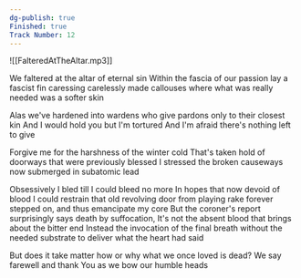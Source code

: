 ```yaml
---
dg-publish: true
Finished: true
Track Number: 12
---
```

![[FalteredAtTheAltar.mp3]]

We faltered at the altar of eternal sin
Within the fascia of our passion lay a fascist fin
caressing carelessly made callouses where what was really needed was a softer skin

Alas we've hardened into wardens who give pardons only to their closest kin
And I would hold you but I'm tortured
And I'm afraid there's nothing left to give

Forgive me for the harshness of the winter cold
That's taken hold of doorways that were previously blessed
I stressed the broken causeways now submerged in subatomic lead

Obsessively I bled till I could bleed no more
In hopes that now devoid of blood I could restrain that old revolving door from playing rake forever stepped on, and thus emancipate my core
But the coroner's report surprisingly says death by suffocation,
It's not the absent blood that brings about the bitter end
Instead the invocation of the final breath without the needed substrate to deliver what the heart had said

But does it take matter how or why what we once loved is dead?
We say farewell and thank You as we bow our humble heads